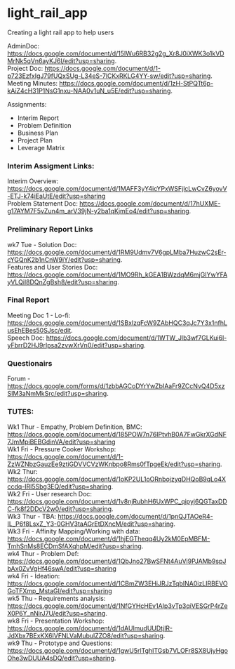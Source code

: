 # light_rail_app
Creating a light rail app to help users

AdminDoc: https://docs.google.com/document/d/15IWu6RB32g2g_Xr8J0iXWK3o1kVDMrNk5qVn6ayKJ6I/edit?usp=sharing.  
Project Doc: https://docs.google.com/document/d/1-p723EzfxIgJ79fUQxSUg-L34eS-7lCKxRKLG4YY-sw/edit?usp=sharing.  
Meeting Minutes: https://docs.google.com/document/d/1zH-StPQTt6p-kAiZ4cH31P1NsG1nxu-NAA0v1uN_u5E/edit?usp=sharing.  

Assignments:  
  * Interim Report
  * Problem Definition
  * Business Plan
  * Project Plan
  * Leverage Matrix

### Interim Assigment Links:
Interim Overview: https://docs.google.com/document/d/1MAFF3yY4icYPxWSFjlcLwCvZ6yovV-ETJ-k74iEaUtE/edit?usp=sharing  
Problem Statement Doc: https://docs.google.com/document/d/17hUXME-g17AYM7F5vZun4m_arV39jN-y2ba1qKjmEo4/edit?usp=sharing.

### Preliminary Report Links
wk7 Tue - Solution Doc: https://docs.google.com/document/d/1RM9Udmv7V6gpLMba7HuzwC2sEr-cYGQnK2b1nCnW9iY/edit?usp=sharing.  
Features and User Stories Doc: https://docs.google.com/document/d/1MO9Rh_kGEA1BWzdqM6mjGIYwYFAyVLQil8DQnZgBsh8/edit?usp=sharing.  

### Final Report
Meeting Doc 1 - Lo-fi: https://docs.google.com/document/d/1SBxlzqFcW9ZAbHQC3qJc7Y3x1nfhLusEhEBes50SJsc/edit.  
Speech Doc: https://docs.google.com/document/d/1WTW_Jlb3wf7GLKui6l-yFbrrD2HJ9rIpsa2zvwXrVn0/edit?usp=sharing.    
  
  
### Questionairs
Forum - https://docs.google.com/forms/d/1zbbAGCoDYrYwZbIAaFr9ZCcNvQ4D5xzSIM3aNmMkSrc/edit?usp=sharing.    




### TUTES:  
Wk1 Thur - Empathy, Problem Definition, BMC: https://docs.google.com/document/d/185POW7n76IPtvhB0A7FwGkrXGdNF7JmMpiBEBGdinVA/edit?usp=sharing    
Wk1 Fri - Pressure Cooker Workshop: https://docs.google.com/document/d/1-ZzWZNbzGauzEe9ztiGDVVCVzWKnbpo8Rms0fTpgeEk/edit?usp=sharing.    
Wk2 Thur: https://docs.google.com/document/d/1oKP2UL1oORnbojzyqDHQoB9qLo4Xccdq-IRl5Sbg3EQ/edit?usp=sharing.    
Wk2 Fri - User research Doc: https://docs.google.com/document/d/1v8njRubhH6UxWPC_qipyj6QGTaxDDC-fk8f2DDcV2w0/edit?usp=sharing.    
Wk3 Thur - TBA: https://docs.google.com/document/d/1pnQJTAOeR4-IL_P6f8LsxZ_Y3-0GHV3taAGrEtDXncM/edit?usp=sharing.    
Wk3 Fri - Affinity Mapping/Working with data: https://docs.google.com/document/d/1hjEGTheqq4Uy2kM0EpMBFM-TmhSnMs8ECDmSfAXqhpM/edit?usp=sharing.    
wk4 Thur - Problem Def: https://docs.google.com/document/d/1QbJno27BwSFNt4AuVi9PJAMb9spJbAx0ZvVgHf46swA/edit?usp=sharing    
wk4 Fri - Ideation: https://docs.google.com/document/d/1CBmZW3EHiJRJzTqbINA0izLIRBEVOGoTFXmp_MstaGI/edit?usp=sharing   
wk5 Thu - Requirements analysis: https://docs.google.com/document/d/1NfGYHcHEv1AIp3vTp3qiVESGrP4rZeX0P6Y_nNirJ7U/edit?usp=sharing.   
wk8 Fri - Presentation Workshop: https://docs.google.com/document/d/1dAUlmudUUDtjlR-JdXbx7BExKX6IVFNLVaMubulZZO8/edit?usp=sharing.  
wk9 Thu - Prototype and Questions: https://docs.google.com/document/d/1gwU5rlTghITGsb7VLOFr8SX8UjyHgoOhe3wDUUA4sDQ/edit?usp=sharing.  


 
